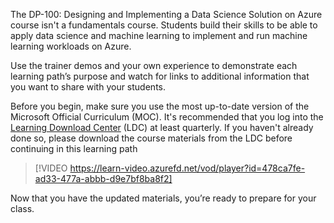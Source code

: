 


The DP-100: Designing and Implementing a Data Science Solution on Azure course isn't a fundamentals course. Students build their skills to be able to apply data science and machine learning to implement and run machine learning workloads on Azure.

Use the trainer demos and your own experience to demonstrate each learning path’s purpose and watch for links to additional information that you want to share with your students. 

Before you begin, make sure you use the most up-to-date version of the Microsoft Official Curriculum (MOC). It's recommended that you log into the [Learning Download Center](https://techcommunity.microsoft.com/blog/mctnews/current-courseware-downloading-process/4196123) (LDC) at least quarterly. If you haven't already done so, please download the course materials from the LDC before continuing in this learning path


> [!VIDEO https://learn-video.azurefd.net/vod/player?id=478ca7fe-ad33-477a-abbb-d9e7bf8ba8f2]

Now that you have the updated materials, you’re ready to prepare for your class.
